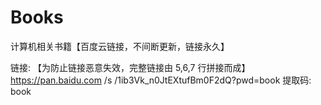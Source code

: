 # Books
计算机相关书籍【百度云链接，不间断更新，链接永久】

链接: 【为防止链接恶意失效，完整链接由 5,6,7 行拼接而成】
https://pan.baidu.com
/s
/1ib3Vk_n0JtEXtufBm0F2dQ?pwd=book 
提取码: book 
